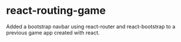 # react-routing-game
Added a bootstrap navbar using react-router and react-bootstrap to a previous game app created with react.
